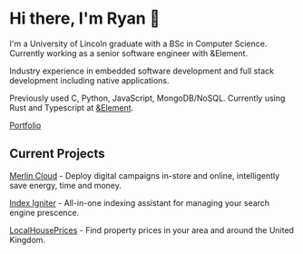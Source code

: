 # Hi there, I'm Ryan 👋

I'm a University of Lincoln graduate with a BSc in Computer Science. Currently working as a senior software engineer with &Element.

Industry experience in embedded software development and full stack development including native applications.

Previously used C, Python, JavaScript, MongoDB/NoSQL. Currently using Rust and Typescript at [&Element](https://github.com/element-softworks).

[Portfolio](https://impey.dev)

## Current Projects

[Merlin Cloud](https://github.com/merlincloud) - Deploy digital campaigns in-store and online, intelligently save energy, time and money.

[Index Igniter](https://indexigniter.com/) - All-in-one indexing assistant for managing your search engine prescence.

[LocalHousePrices](https://localhouseprices.co.uk/) - Find property prices in your area and around the United Kingdom.
